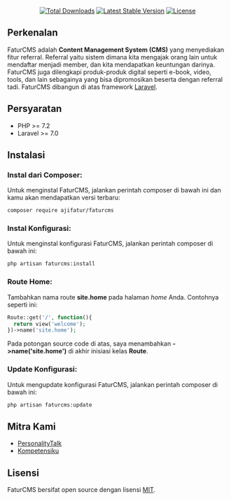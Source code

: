<p align="center">
  <a href="https://packagist.org/packages/ajifatur/faturcms"><img src="https://poser.pugx.org/ajifatur/faturcms/d/total.svg" alt="Total Downloads"></a>
  <a href="https://packagist.org/packages/ajifatur/faturcms"><img src="https://poser.pugx.org/ajifatur/faturcms/v/stable.svg" alt="Latest Stable Version"></a>
  <a href="https://packagist.org/packages/ajifatur/faturcms"><img src="https://poser.pugx.org/ajifatur/faturcms/license.svg" alt="License"></a>
</p>


## Perkenalan

FaturCMS adalah **Content Management System (CMS)** yang menyediakan fitur referral. Referral yaitu sistem dimana kita mengajak orang lain untuk mendaftar menjadi member, dan kita mendapatkan keuntungan darinya. FaturCMS juga dilengkapi produk-produk digital seperti e-book, video, tools, dan lain sebagainya yang bisa dipromosikan beserta dengan referral tadi. FaturCMS  dibangun di atas framework [Laravel](https://laravel.com).

## Persyaratan
- PHP >= 7.2
- Laravel >= 7.0

## Instalasi

### Instal dari Composer:

Untuk menginstal FaturCMS, jalankan perintah composer di bawah ini dan kamu akan mendapatkan versi terbaru:

```sh
composer require ajifatur/faturcms
```

### Instal Konfigurasi:

Untuk menginstal konfigurasi FaturCMS, jalankan perintah composer di bawah ini:

```sh
php artisan faturcms:install
```

### Route Home:

Tambahkan nama route __site.home__ pada halaman *home* Anda. Contohnya seperti ini:

```php
Route::get('/', function(){
  return view('welcome');
})->name('site.home');
```

Pada potongan source code di atas, saya menambahkan __->name('site.home')__ di akhir inisiasi kelas __Route__.

### Update Konfigurasi:

Untuk mengupdate konfigurasi FaturCMS, jalankan perintah composer di bawah ini:

```sh
php artisan faturcms:update
```

## Mitra Kami
- [PersonalityTalk](https://psikologanda.com)
- [Kompetensiku](https://kompetensiku.id)

## Lisensi
FaturCMS bersifat open source dengan lisensi [ MIT](https://opensource.org/licenses/MIT).
